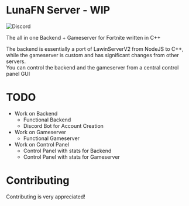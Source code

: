 # LunaFN Server - WIP
![Discord](https://img.shields.io/discord/1295915558109188116)

The all in one Backend + Gameserver for Fortnite written in C++

The backend is essentially a port of LawinServerV2 from NodeJS to C++, while the gameserver is custom and has significant changes from other servers.  
You can control the backend and the gameserver from a central control panel GUI

# TODO
* Work on Backend
    * Functional Backend
    * Discord Bot for Account Creation
* Work on Gameserver
    * Functional Gameserver
* Work on Control Panel
    * Control Panel with stats for Backend
    * Control Panel with stats for Gameserver

# Contributing
Contributing is very appreciated!